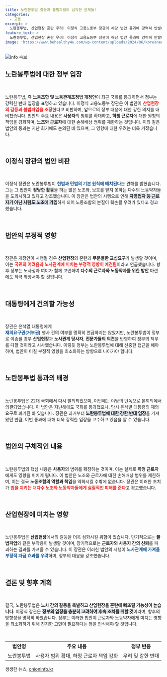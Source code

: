 ```yaml
---
title: 노란봉투법 갈등과 불법파업의 심각한 문제들!
categories:
  - 고용
excerpt: >
  노란봉투법, 산업현장 혼란 우려! 이정식 고용노동부 장관이 해당 법안 통과에 강력히 반발하며 정부의 재의 요구 가능성을 시사했다. 법안은 노동조합과 근로자 보호를 약화시킬까 우려된다. 클릭해 자세한 내용 확인하세요!
feature_text: >
  노란봉투법, 산업현장 혼란 우려! 이정식 고용노동부 장관이 해당 법안 통과에 강력히 반발하며 정부의 재의 요구 가능성을 시사했다. 법안은 노동조합과 근로자 보호를 약화시킬까 우려된다. 클릭해 자세한 내용 확인하세요!
image: 'https://www.behealthy4u.com/wp-content/uploads/2024/06/koreanews.jpg'
---
```


<p><img src="https://www.behealthy4u.com/wp-content/uploads/2024/06/koreanews.jpg" alt="info 속보" /></p>

<h2>노란봉투법에 대한 정부 입장</h2>

<p data-ke-size="size16">&nbsp;</p>

<p>노란봉투법, 즉 <b>노동조합 및 노동관계조정법 개정안</b>이 최근 국회를 통과하면서 정부는 강력한 반대 입장을 표명하고 있습니다. 이정식 고용노동부 장관은 이 법안이 <b><span style="color: #ee2323;">산업현장의 갈등과 불법파업을 조장</span></b>한다고 비판하며, 앞으로의 정부 대응에 대한 강한 의지를 내비쳤습니다. 법안의 주요 내용은 <b>사용자</b>의 범위를 확대하고, <b>하청 근로자</b>에 대한 원청의 책임을 강화하며, <b>노조와 근로자</b>에 대한 손해배상 범위를 제한하는 것입니다. 이와 같은 법안의 통과는 지난 회기에도 논의된 바 있으며, 그 영향에 대한 우려는 더욱 커졌습니다. </p>

<p data-ke-size="size16">&nbsp;</p>

<h2>이정식 장관의 법안 비판</h2>

<p data-ke-size="size16">&nbsp;</p>

<p>이정식 장관은 노란봉투법이 <b><span style="color: #1a5490;">헌법과 민법의 기본 원칙에 배치된다</span></b>는 견해를 밝혔습니다. 그는 그 법안이 <b>정당한 활동</b>을 하는 많은 노조와, 보호를 받지 못하는 다수의 노동약자들을 도외시하고 있다고 강조했습니다. 이 장관은 법안의 시행으로 인해 <b><span style="background-color: #21538527;">자영업자 등 근로자가 아닌 사람도 노조에 가입</span></b>하게 되어 노동조합의 본질이 훼손될 우려가 있다고 경고했습니다. </p>

<p data-ke-size="size16">&nbsp;</p>

<h2>법안의 부정적 영향</h2>

<p data-ke-size="size16">&nbsp;</p>

<p>장관은 개정안이 시행될 경우 <b>산업현장</b>의 혼란과 <b>무분별한 교섭요구</b>가 발생할 것이며, 이는 <b><span style="color: #ee2323;">국민의 어려움과 노사관계에 미치는 부정적 영향이 예견됨</span></b>이라고 언급했습니다. 향후 정부는 노사정과 여야가 함께 고민하여 <b>다수의 근로자와 노동약자를 위한 방안</b> 마련에도 적극 앞장서야 할 것입니다.</p>

<p data-ke-size="size16">&nbsp;</p>

<h2>대통령에게 건의할 가능성</h2>

<p data-ke-size="size16">&nbsp;</p>

<p>장관은 윤석열 대통령에게<br><b><span style="color: #1a5490;">재의요구권(거부권)</span></b> 행사 건의 여부를 명확히 언급하지는 않았지만, 노란봉투법이 정부로 이송될 경우 <b>산업현장</b>과 <b>노사관계 당사자</b>, <b>전문가들의 의견</b>을 반영하여 정부의 책무를 다할 것이라고 시사했습니다. 이렇듯 정부는 노란봉투법에 대해 신중한 접근을 해야 하며, 법안이 미칠 부정적 영향을 최소화하는 방향으로 나아가야 합니다. </p>

<p data-ke-size="size16">&nbsp;</p>

<h2>노란봉투법 통과의 배경</h2>

<p data-ke-size="size16">&nbsp;</p>

<p>노란봉투법은 22대 국회에서 다시 발의되었으며, 이번에는 야당의 단독으로 본회의에서 의결되었습니다. 이 법안은 지난해에도 국회를 통과했으나, 당시 윤석열 대통령의 재의요구로 폐기된 바 있습니다. 장관은 과거부터 <b><span style="background-color: #21538527;">노란봉투법에 대한 강한 반대 입장</span></b>을 가져왔던 만큼, 이번 통과에 대해 더욱 강력한 입장을 고수하고 있음을 알 수 있습니다.</p>

<p data-ke-size="size16">&nbsp;</p>

<h2>법안의 구체적인 내용</h2>

<p data-ke-size="size16">&nbsp;</p>

<p>노란봉투법의 핵심 내용은 <b>사용자</b>의 범위를 확장하는 것이며, 이는 실제로 <b>하청 근로자</b>에게도 영향을 미치게 됩니다. 이 법안은 노조와 근로자에 대한 손해배상 범위를 제한하며, 이는 결국 <b>노동조합의 역할과 책임</b>을 약화시킬 수밖에 없습니다. 장관은 이러한 조치가 <b><span style="color: #ee2323;">법을 지키는 대다수 노조와 노동약자들에게 실질적인 피해를 준다</span></b>고 경고했습니다.</p>

<p data-ke-size="size16">&nbsp;</p>

<h2>산업현장에 미치는 영향</h2>

<p data-ke-size="size16">&nbsp;</p>

<p>노란봉투법은 <b>산업현장</b>에서의 갈등을 더욱 심화시킬 위험이 있습니다. 단기적으로는 <b>불법파업</b>와 같은 부작용이 발생할 것이며, 장기적으로는 <b>근로자와 사용자 간의 신뢰</b>를 파괴하는 결과를 가져올 수 있습니다. 이 장관은 이러한 법안의 시행이 <b><span style="color: #1a5490;">노사관계에 가져올 부정적 파급 효과를 우려</span></b>하며, 정부의 대응을 강조했습니다.</p>

<p data-ke-size="size16">&nbsp;</p>

<h2>결론 및 향후 계획</h2>

<p data-ke-size="size16">&nbsp;</p>

<p>결국, 노란봉투법은 <b>노사 간의 갈등을 촉발하고 산업현장을 혼란에 빠뜨릴 가능성이 높습니다</b>. 이정식 장관은 <b><span style="background-color: #21538527;">정부의 입장을 충분히 고려하여 후속 조치를 취할 것</span></b>이라며, 향후의 방향성을 명확히 하였습니다. 정부는 이러한 법안이 근로자와 노동약자에게 미치는 영향을 최소화하기 위해 진지한 고민이 필요하다는 점을 인식해야 할 것입니다.</p>

<p data-ke-size="size16">&nbsp;</p>

<table>
<tr>
<td style="text-align: center; height: 17px;"><b>법안명</b></td>
<td style="text-align: center; height: 17px;"><b>주요 내용</b></td>
<td style="text-align: center; height: 17px;"><b>정부 반응</b></td>
</tr>
<tr>
<td style="text-align: center; height: 17px;">노란봉투법</td>
<td style="text-align: center; height: 17px;">사용자 범위 확대, 하청 근로자 책임 강화</td>
<td style="text-align: center; height: 17px;">우려 및 강한 반대</td>
</tr>
</table>

<p data-ke-size="size16"></p>
생생한 뉴스, <a href="https://onioninfo.kr" rel="dofollow">onioninfo.kr</a>


